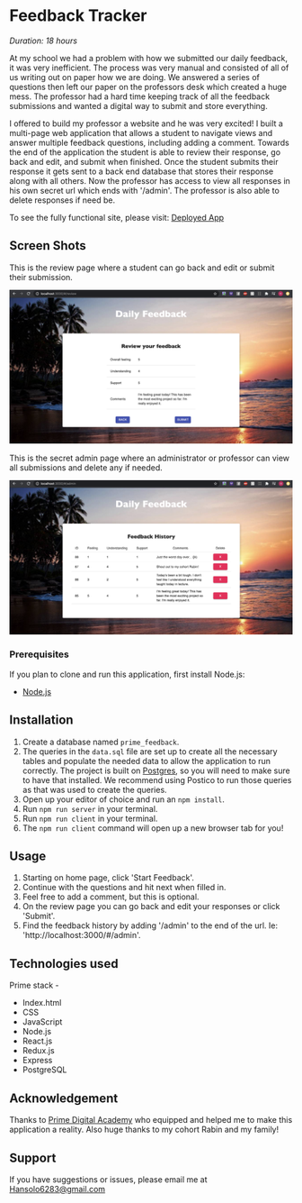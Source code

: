 # Feedback Tracker


_Duration: 18 hours_

At my school we had a problem with how we submitted our daily feedback, it was very inefficient. The process was very manual and consisted of all of us writing out on paper how we are doing. We answered a series of questions then left our paper on the professors desk which created a huge mess. The professor had a hard time keeping track of all the feedback submissions and wanted a digital way to submit and store everything.

I offered to build my professor a website and he was very excited! I built a multi-page web application that allows a student to navigate views and answer multiple feedback questions, including adding a comment. Towards the end of the application the student is able to review their response, go back and edit, and submit when finished. Once the student submits their response it gets sent to a back end database that stores their response along with all others. Now the professor has access to view all responses in his own secret url which ends with '/admin'. The professor is also able to delete responses if need be.

To see the fully functional site, please visit: <a href="https://feedback-ihansy.herokuapp.com/#/">Deployed App</a>

## Screen Shots

This is the review page where a student can go back and edit or submit their submission.

![review](images/review-img.png)

This is the secret admin page where an administrator or professor can view all submissions and delete any if needed.

![admin](images/admin-img.png)


### Prerequisites

If you plan to clone and run this application, first install Node.js:

- [Node.js](https://nodejs.org/en/)

## Installation

1. Create a database named `prime_feedback`.
2. The queries in the `data.sql` file are set up to create all the necessary tables and populate the needed data to allow the application to run correctly. The project is built on [Postgres](https://www.postgresql.org/download/), so you will need to make sure to have that installed. We recommend using Postico to run those queries as that was used to create the queries.
3. Open up your editor of choice and run an `npm install`.
4. Run `npm run server` in your terminal.
5. Run `npm run client` in your terminal.
6. The `npm run client` command will open up a new browser tab for you!

## Usage

1. Starting on home page, click 'Start Feedback'.
2. Continue with the questions and hit next when filled in.
3. Feel free to add a comment, but this is optional.
4. On the review page you can go back and edit your responses or click 'Submit'.
5. Find the feedback history by adding '/admin' to the end of the url. Ie: 'http://localhost:3000/#/admin'.

## Technologies used

Prime stack -
- Index.html
- CSS
- JavaScript
- Node.js
- React.js
- Redux.js
- Express
- PostgreSQL

## Acknowledgement
Thanks to [Prime Digital Academy](www.primeacademy.io) who equipped and helped me to make this application a reality. Also huge thanks to my cohort Rabin and my family!

## Support
If you have suggestions or issues, please email me at Hansolo6283@gmail.com